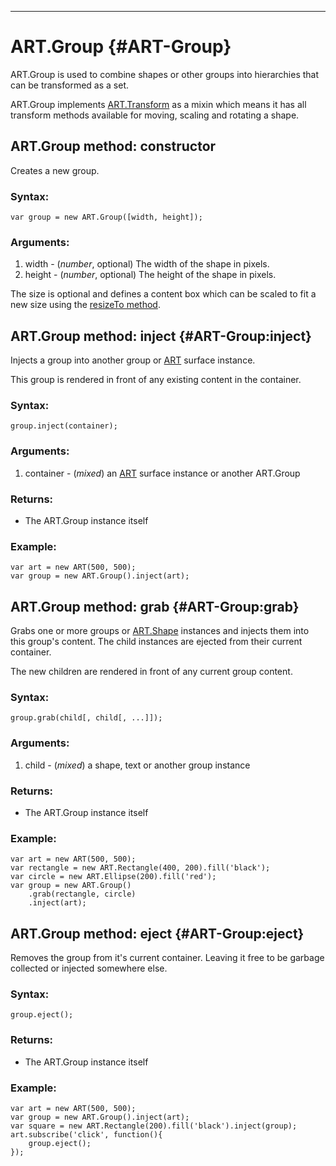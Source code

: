 ------

ART.Group {#ART-Group}
======================

ART.Group is used to combine shapes or other groups into hierarchies that can be
transformed as a set.

ART.Group implements [ART.Transform][] as a mixin which means it has all transform
methods available for moving, scaling and rotating a shape.

ART.Group method: constructor
-----------------------------

Creates a new group.

### Syntax:

	var group = new ART.Group([width, height]);

### Arguments:

1. width - (*number*, optional) The width of the shape in pixels.
2. height - (*number*, optional) The height of the shape in pixels.

The size is optional and defines a content box which can be scaled to fit a new
size using the [resizeTo method](ART.Transform#ART-Transform:resizeTo).

ART.Group method: inject {#ART-Group:inject}
--------------------------------------------

Injects a group into another group or [ART][] surface instance.

This group is rendered in front of any existing content in the container.

### Syntax:

	group.inject(container);

### Arguments:

1. container - (*mixed*) an [ART][] surface instance or another ART.Group

### Returns:

* The ART.Group instance itself

### Example:

	var art = new ART(500, 500);
	var group = new ART.Group().inject(art);

ART.Group method: grab {#ART-Group:grab}
----------------------------------------

Grabs one or more groups or [ART.Shape][] instances and injects them into this group's
content. The child instances are ejected from their current container.

The new children are rendered in front of any current group content.

### Syntax:

	group.grab(child[, child[, ...]]);

### Arguments:

1. child - (*mixed*) a shape, text or another group instance

### Returns:

* The ART.Group instance itself

### Example:

	var art = new ART(500, 500);
	var rectangle = new ART.Rectangle(400, 200).fill('black');
	var circle = new ART.Ellipse(200).fill('red');
	var group = new ART.Group()
		.grab(rectangle, circle)
		.inject(art);

ART.Group method: eject {#ART-Group:eject}
------------------------------------------

Removes the group from it's current container. Leaving it free to be garbage collected
or injected somewhere else.

### Syntax:

	group.eject();

### Returns:

* The ART.Group instance itself

### Example:

	var art = new ART(500, 500);
	var group = new ART.Group().inject(art);
	var square = new ART.Rectangle(200).fill('black').inject(group);
	art.subscribe('click', function(){
		group.eject();
	});


[ART]: ../ART/ART
[ART.Transform]: ../ART/ART.Transform
[ART.Shape]: ../ART/ART.Shape